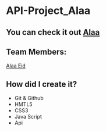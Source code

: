 # API-Project_Alaa

## You can check it out  [Alaa]( https://gsg-cf05.github.io/API-Project_Alaa/)
## Team Members:

[Alaa Eid](https://github.com/AlaaEid-1)

## How did I create it?
- Git & Github
- HMTL5 
- CSS3
- Java Script 
- Api
